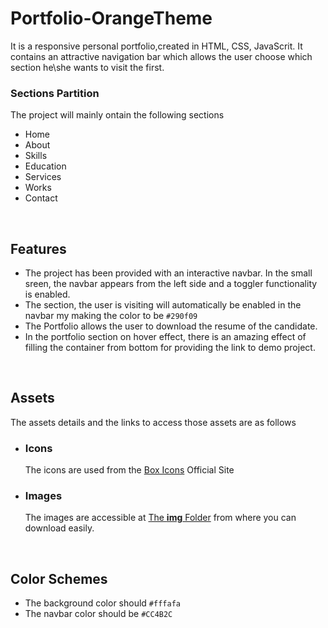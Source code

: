 # Portfolio-OrangeTheme
It is a responsive personal portfolio,created in HTML, CSS, JavaScrit. It contains an attractive navigation bar which allows the user choose which section he\she wants to visit the first.
<br>
### Sections Partition
The project will mainly ontain the following sections
- Home
- About
- Skills
- Education
- Services
- Works
- Contact
<br>

## Features
- The project has been provided with an interactive navbar. In the small sreen, the navbar appears from the left side and a toggler functionality is enabled.
- The section, the user is visiting will automatically be enabled in the navbar my making the color to be `#290f09`
- The Portfolio allows the user to download the resume of the candidate.
- In the portfolio section on hover effect, there is an amazing effect of filling the container from bottom for providing the link to demo project.

<br>

## Assets
The assets details and the links to access those assets are as follows
- ### Icons
   The icons are used from the [Box Icons](https://boxicons.com/) Official Site
- ### Images
   The images are accessible at [The **img** Folder](./img) from where you can download easily.
 
 <br>
 
 ## Color Schemes
 - The background color should `#fffafa`
 - The navbar color should be `#CC4B2C`

